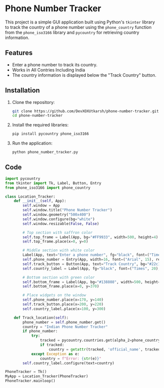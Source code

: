 # Phone Number Tracker

This project is a simple GUI application built using Python's `tkinter` library to track the country of a phone number using the `phone_country` function from the `phone_iso3166` library and `pycountry` for retrieving country information.

## Features

- Enter a phone number to track its country.
- Works in All Contries Including India
- The country information is displayed below the "Track Country" button.

## Installation

1. Clone the repository:

    ```sh
    git clone https://github.com/DevXOXUtkarsh/phone-number-tracker.git
    cd phone-number-tracker
    ```

2. Install the required libraries:

    ```sh
    pip install pycountry phone_iso3166
    ```

3. Run the application:

    ```sh
    python phone_number_tracker.py
    ```

## Code

```python
import pycountry
from tkinter import Tk, Label, Button, Entry
from phone_iso3166 import phone_country

class Location_Tracker:
    def __init__(self, App):
        self.window = App
        self.window.title("Phone Number Tracker")
        self.window.geometry("500x400")
        self.window.configure(bg="white")
        self.window.resizable(False, False)

        # Top section with saffron color
        self.top_frame = Label(App, bg="#FF9933", width=500, height=4)
        self.top_frame.place(x=0, y=0)

        # Middle section with white color
        Label(App, text="Enter a phone number", fg="black", font=("Times", 20), bg="white").place(x=150, y=60)
        self.phone_number = Entry(App, width=16, font=("Arial", 15), relief="flat")
        self.track_button = Button(App, text="Track Country", bg="#22c1c3", relief="sunken", command=self.Track_location)
        self.country_label = Label(App, fg="black", font=("Times", 20), bg="white")

        # Bottom section with green color
        self.bottom_frame = Label(App, bg="#138808", width=500, height=4)
        self.bottom_frame.place(x=0, y=370)

        # Place widgets on the window
        self.phone_number.place(x=170, y=140)
        self.track_button.place(x=200, y=220)
        self.country_label.place(x=100, y=300)

    def Track_location(self):
        phone_number = self.phone_number.get()
        country = "Indian Phone Number Tracker"
        if phone_number:
            try:
                tracked = pycountry.countries.get(alpha_2=phone_country(phone_number))
                if tracked:
                    country = getattr(tracked, 'official_name', tracked.name)
            except Exception as e:
                country = f"Error: {str(e)}"
        self.country_label.configure(text=country)

PhoneTracker = Tk()
MyApp = Location_Tracker(PhoneTracker)
PhoneTracker.mainloop()
```
